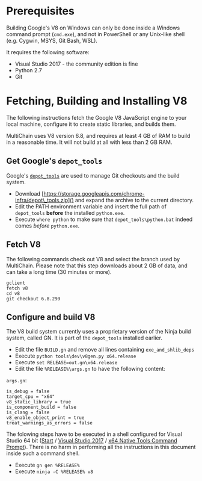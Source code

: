# Prerequisites

Building Google's V8 on Windows can only be done inside a Windows command prompt (`cmd.exe`), and not in PowerShell or any Unix-like shell (e.g. Cygwin, MSYS, Git Bash, WSL).

It requires the following software:

  - Visual Studio 2017 - the community edition is fine
  - Python 2.7
  - Git

# Fetching, Building and Installing V8

The following instructions fetch the Google V8 JavaScript engine to your local machine, configure it to create static libraries, and builds them.

MultiChain uses V8 version 6.8, and requires at least 4 GB of RAM to build in a reasonable time. It will not build at all with less than 2 GB RAM.

## Get Google's `depot_tools`

Google's [`depot_tools`](http://dev.chromium.org/developers/how-tos/install-depot-tools) are used to manage Git checkouts and the build system.

  - Download [https://storage.googleapis.com/chrome-infra/depot\_tools.zip]() and expand the archive to the current directory.
  - Edit the PATH environment variable and insert the full path of `depot_tools` **before** the installed `python.exe`.
  - Execute `where python` to make sure that `depot_tools\python.bat` indeed comes *before* `python.exe`.

## Fetch V8

The following commands check out V8 and select the branch used by MultiChain. Please note that this step downloads about 2 GB of data, and can take a long time (30 minutes or more).

    gclient
    fetch v8
    cd v8
    git checkout 6.8.290

## Configure and build V8

The V8 build system currently uses a proprietary version of the Ninja build system, called GN. It is part of the `depot_tools` installed earlier.

  - Edit the file `BUILD.gn` and remove all lines containing `exe_and_shlib_deps`
  - Execute `python tools\dev\v8gen.py x64.release`
  - Execute `set RELEASE=out.gn\x64.release`
  - Edit the file `%RELEASE%\args.gn` to have the following content:

`args.gn`:

    is_debug = false
    target_cpu = "x64"
    v8_static_library = true
    is_component_build = false
    is_clang = false
    v8_enable_object_print = true
    treat_warnings_as_errors = false

The folowing steps have to be executed in a shell configured for Visual Studio 64 bit (<u>Start</u> / <u>Visual Studio 2017</u> / <u>x64 Native Tools Command Prompt</u>). There is no harm in performing all the instructions in this document inside such a command shell.

  - Execute `gn gen %RELEASE%`
  - Execute `ninja -C %RELEASE% v8`
